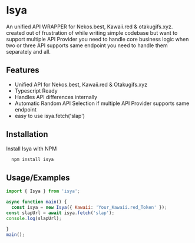 
# Isya

An unified API WRAPPER for Nekos.best, Kawaii.red & otakugifs.xyz. created out of frustration of while writing simple codebase but want to support multiple API Provider you need to handle core business logic when two or three API supports same endpoint you need to handle them separately and all. 




## Features

- Unified API for Nekos.best, Kawaii.red & Otakugifs.xyz
- Typescript Ready
- Handles API differences internally 
- Automatic Random API Selection if multiple API Provider supports same endpoint 
- easy to use isya.fetch('slap')



## Installation

Install Isya with NPM

```bash
  npm install isya
```

## Usage/Examples

```javascript
import { Isya } from 'isya';

async function main() {
  const isya = new Isya({ Kawaii: 'Your_Kawaii.red_Token' });
const slapUrl = await isya.fetch('slap');
console.log(slapUrl);

}
main();
```

